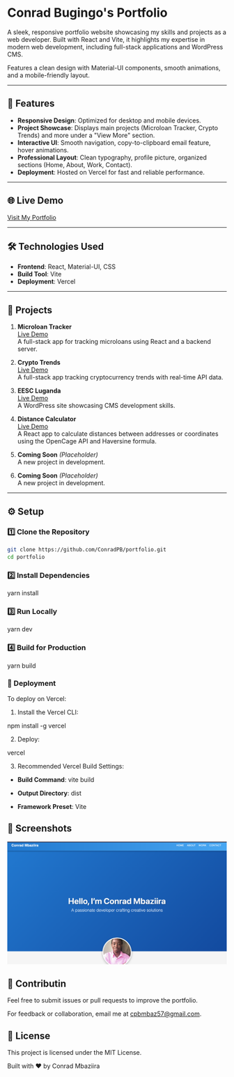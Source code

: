 # Conrad Bugingo's Portfolio

A sleek, responsive portfolio website showcasing my skills and projects as a web developer. Built with React and Vite, it highlights my expertise in modern web development, including full-stack applications and WordPress CMS.

Features a clean design with Material-UI components, smooth animations, and a mobile-friendly layout.

---

## 🚀 Features

- **Responsive Design**: Optimized for desktop and mobile devices.
- **Project Showcase**: Displays main projects (Microloan Tracker, Crypto Trends) and more under a "View More" section.
- **Interactive UI**: Smooth navigation, copy-to-clipboard email feature, hover animations.
- **Professional Layout**: Clean typography, profile picture, organized sections (Home, About, Work, Contact).
- **Deployment**: Hosted on Vercel for fast and reliable performance.

---

## 🌐 Live Demo

[Visit My Portfolio](https://portfolio-ten-woad-k56z0i2k6x.vercel.app/)

---

## 🛠️ Technologies Used

- **Frontend**: React, Material-UI, CSS
- **Build Tool**: Vite
- **Deployment**: Vercel

---

## 📂 Projects

1. **Microloan Tracker**  
   [Live Demo](https://microloan-tracker.vercel.app/)  
   A full-stack app for tracking microloans using React and a backend server.

2. **Crypto Trends**  
   [Live Demo](https://crypto-trends-kohl.vercel.app/)  
   A full-stack app tracking cryptocurrency trends with real-time API data.

3. **EESC Luganda**  
   [Live Demo](https://eescluganda.wuaze.com/?i=1)  
   A WordPress site showcasing CMS development skills.

4. **Distance Calculator**  
   [Live Demo](https://distance-calculator-omega.vercel.app/)  
   A React app to calculate distances between addresses or coordinates using the OpenCage API and Haversine formula.

5. **Coming Soon** _(Placeholder)_  
   A new project in development.

6. **Coming Soon** _(Placeholder)_  
   A new project in development.

---

## ⚙️ Setup

### 1️⃣ Clone the Repository

```bash
git clone https://github.com/ConradPB/portfolio.git
cd portfolio
```

### 2️⃣ Install Dependencies

yarn install

### 3️⃣ Run Locally

yarn dev

### 4️⃣ Build for Production

yarn build

### 🚀 Deployment

To deploy on Vercel:

1. Install the Vercel CLI:

npm install -g vercel

2. Deploy:

vercel

3. Recommended Vercel Build Settings:

- **Build Command**: vite build

- **Output Directory**: dist

- **Framework Preset**: Vite

## 📸 Screenshots

![Portfolio Screenshot](./public/assets/screenshots/portfolio.png)

## 🤝 Contributin

Feel free to submit issues or pull requests to improve the portfolio.

For feedback or collaboration, email me at cpbmbaz57@gmail.com.

## 📜 License

This project is licensed under the MIT License.

Built with ❤️ by Conrad Mbaziira

